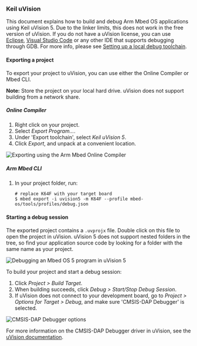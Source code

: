 ### Keil uVision

This document explains how to build and debug Arm Mbed OS applications using Keil uVision 5. Due to the linker limits, this does not work in the free version of uVision. If you do not have a uVision license, you can use [Eclipse](/docs/v5.4/tutorials/debugging-applications.html#eclipse), [Visual Studio Code](/docs/v5.4/tutorials/debugging-applications.html#visual-studio-code) or any other IDE that supports debugging through GDB. For more info, please see [Setting up a local debug toolchain](https://os.mbed.com/docs/v5.4/tools/exporting.html#setting-up-a-local-debug-toolchain).

#### Exporting a project

To export your project to uVision, you can use either the Online Compiler or Mbed CLI.

<span class="notes">**Note:** Store the project on your local hard drive. uVision does not support building from a network share.</span>

##### Online Compiler

1. Right click on your project.
1. Select *Export Program...*.
1. Under 'Export toolchain', select *Keil uVision 5*.
1. Click *Export*, and unpack at a convenient location.

![Exporting using the Arm Mbed Online Compiler](https://s3-us-west-2.amazonaws.com/mbed-os-docs-images/uvision1.png)

##### Arm Mbed CLI

1. In your project folder, run:

    ```
    # replace K64F with your target board
    $ mbed export -i uvision5 -m K64F --profile mbed-os/tools/profiles/debug.json
    ```

#### Starting a debug session

The exported project contains a `.uvprojx` file. Double click on this file to open the project in uVision. uVision 5 does not support nested folders in the tree, so find your application source code by looking for a folder with the same name as your project.

![Debugging an Mbed OS 5 program in uVision 5](https://s3-us-west-2.amazonaws.com/mbed-os-docs-images/uvision2.png)

To build your project and start a debug session:

1. Click *Project > Build Target*.
1. When building succeeds, click *Debug > Start/Stop Debug Session*.
1. If uVision does not connect to your development board, go to *Project > Options for Target > Debug*, and make sure 'CMSIS-DAP Debugger' is selected.

![CMSIS-DAP Debugger options](https://s3-us-west-2.amazonaws.com/mbed-os-docs-images/uvision3.png)

For more information on the CMSIS-DAP Debugger driver in uVision, see the [uVision documentation](http://www.keil.com/support/man/docs/dapdebug/dapdebug_drv_cfg.htm).

